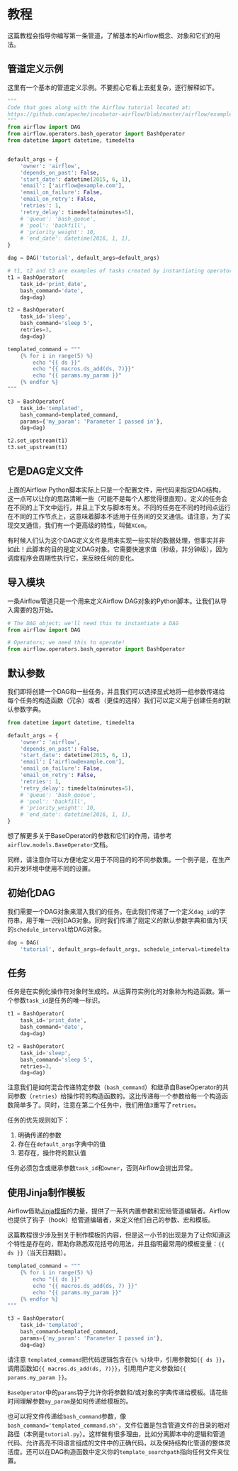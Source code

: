# 教程

这篇教程会指导你编写第一条管道，了解基本的Airflow概念、对象和它们的用法。

## 管道定义示例

这里有一个基本的管道定义示例。不要担心它看上去挺复杂，逐行解释如下。

```python
"""
Code that goes along with the Airflow tutorial located at:
https://github.com/apache/incubator-airflow/blob/master/airflow/example_dags/tutorial.py
"""
from airflow import DAG
from airflow.operators.bash_operator import BashOperator
from datetime import datetime, timedelta


default_args = {
    'owner': 'airflow',
    'depends_on_past': False,
    'start_date': datetime(2015, 6, 1),
    'email': ['airflow@example.com'],
    'email_on_failure': False,
    'email_on_retry': False,
    'retries': 1,
    'retry_delay': timedelta(minutes=5),
    # 'queue': 'bash_queue',
    # 'pool': 'backfill',
    # 'priority_weight': 10,
    # 'end_date': datetime(2016, 1, 1),
}

dag = DAG('tutorial', default_args=default_args)

# t1, t2 and t3 are examples of tasks created by instantiating operators
t1 = BashOperator(
    task_id='print_date',
    bash_command='date',
    dag=dag)

t2 = BashOperator(
    task_id='sleep',
    bash_command='sleep 5',
    retries=3,
    dag=dag)

templated_command = """
    {% for i in range(5) %}
        echo "{{ ds }}"
        echo "{{ macros.ds_add(ds, 7)}}"
        echo "{{ params.my_param }}"
    {% endfor %}
"""

t3 = BashOperator(
    task_id='templated',
    bash_command=templated_command,
    params={'my_param': 'Parameter I passed in'},
    dag=dag)

t2.set_upstream(t1)
t3.set_upstream(t1)
```

## 它是DAG定义文件

上面的Airflow Python脚本实际上只是一个配置文件，用代码来指定DAG结构，这一点可以让你的思路清晰一些（可能不是每个人都觉得很直观）。定义的任务会在不同的上下文中运行，并且上下文与脚本有关。不同的任务在不同的时间点运行在不同的工作节点上，这意味着脚本不适用于任务间的交叉通信。请注意，为了实现交叉通信，我们有一个更高级的特性，叫做`XCom`。

有时候人们认为这个DAG定义文件是用来实现一些实际的数据处理，但事实并非如此！此脚本的目的是定义DAG对象。它需要快速求值（秒级，非分钟级），因为调度程序会周期性执行它，来反映任何的变化。

## 导入模块

一条Airflow管道只是一个用来定义Airflow DAG对象的Python脚本。让我们从导入需要的包开始。

```python
# The DAG object; we'll need this to instantiate a DAG
from airflow import DAG

# Operators; we need this to operate!
from airflow.operators.bash_operator import BashOperator
```

## 默认参数

我们即将创建一个DAG和一些任务，并且我们可以选择显式地将一组参数传递给每个任务的构造函数（冗余）或者（更佳的选择）我们可以定义用于创建任务的默认参数字典。

```python
from datetime import datetime, timedelta

default_args = {
    'owner': 'airflow',
    'depends_on_past': False,
    'start_date': datetime(2015, 6, 1),
    'email': ['airflow@example.com'],
    'email_on_failure': False,
    'email_on_retry': False,
    'retries': 1,
    'retry_delay': timedelta(minutes=5),
    # 'queue': 'bash_queue',
    # 'pool': 'backfill',
    # 'priority_weight': 10,
    # 'end_date': datetime(2016, 1, 1),
}
```

想了解更多关于BaseOperator的参数和它们的作用，请参考`airflow.models.BaseOperator`文档。

同样，请注意你可以方便地定义用于不同目的的不同参数集。一个例子是，在生产和开发环境中使用不同的设置。

## 初始化DAG

我们需要一个DAG对象来潜入我们的任务。在此我们传递了一个定义`dag_id`的字符串，用于唯一识别DAG对象。同时我们传递了刚定义的默认参数字典和值为1天的`schedule_interval`给DAG对象。

```python
dag = DAG(
    'tutorial', default_args=default_args, schedule_interval=timedelta(1))
```

## 任务

任务是在实例化操作符对象时生成的。从运算符实例化的对象称为构造函数。第一个参数`task_id`是任务的唯一标识。

```python
t1 = BashOperator(
    task_id='print_date',
    bash_command='date',
    dag=dag)

t2 = BashOperator(
    task_id='sleep',
    bash_command='sleep 5',
    retries=3,
    dag=dag)
```

注意我们是如何混合传递特定参数（`bash_command`）和继承自BaseOperator的共同参数（`retries`）给操作符的构造函数的。这比传递每一个参数给每一个构造函数简单多了。同时，注意在第二个任务中，我们用值`3`重写了`retries`。

任务的优先规则如下：

1. 明确传递的参数
2. 存在在`default_args`字典中的值
3. 若存在，操作符的默认值

任务必须包含或继承参数`task_id`和`owner`，否则Airflow会抛出异常。

## 使用Jinja制作模板

Airflow借助[Jinja模板](http://jinja.pocoo.org/docs/dev/)的力量，提供了一系列内置参数和宏给管道编辑者。Airflow也提供了钩子（hook）给管道编辑者，来定义他们自己的参数、宏和模板。

这篇教程很少涉及到关于制作模板的内容，但是这一小节的出现是为了让你知道这个特性是存在的，帮助你熟悉双花括号的用法，并且指明最常用的模板变量：`{{ ds }}`（当天日期戳）。

```python
templated_command = """
    {% for i in range(5) %}
        echo "{{ ds }}"
        echo "{{ macros.ds_add(ds, 7) }}"
        echo "{{ params.my_param }}"
    {% endfor %}
"""

t3 = BashOperator(
    task_id='templated',
    bash_command=templated_command,
    params={'my_param': 'Parameter I passed in'},
    dag=dag)
```

请注意 `templated_command`把代码逻辑包含在`{% %}`块中，引用参数如`{{ ds }}`，调用函数如`{{ macros.ds_add(ds, 7)}}`，引用用户定义参数如`{{ params.my_param }}`。

`BaseOperator`中的`params`钩子允许你将参数和/或对象的字典传递给模板。请花些时间理解参数`my_param`是如何传递给模板的。

也可以将文件传递给`bash_command`参数，像`bash_command='templated_command.sh'`，文件位置是包含管道文件的目录的相对路径（本例是`tutorial.py`）。这样做有很多理由，比如分离脚本中的逻辑和管道代码、允许高亮不同语言组成的文件中的正确代码，以及保持结构化管道的整体灵活度。还可以在DAG构造函数中定义你的`template_searchpath`指向任何文件夹位置。

